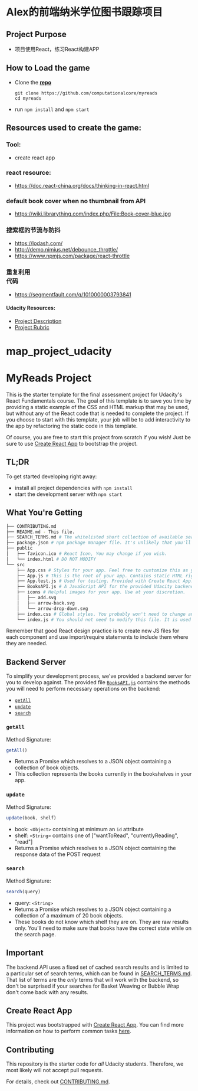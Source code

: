 Alex的前端纳米学位图书跟踪项目
====================
## Project Purpose
- 项目使用React，练习React构建APP

## How to Load the game

- Clone the **[repo](git@github.com:jzsplk/myReads_udacity.git)** 
    ```
    git clone https://github.com/computationalcore/myreads
    cd myreads
    ```
- run ```npm install```  and ```npm start```

## Resources used to create the game:

### Tool:

- create react app 

###  react resource:


- <https://doc.react-china.org/docs/thinking-in-react.html>

### default book cover when no thumbnail from API
- <https://wiki.librarything.com/index.php/File:Book-cover-blue.jpg>

### 搜索框的节流与防抖
- <https://lodash.com/>
- <http://demo.nimius.net/debounce_throttle/>
- <https://www.npmjs.com/package/react-throttle>

### 重复利用<div>代码
- <https://segmentfault.com/q/1010000003793841>

#### Udacity Resources:

- [Project Description](https://classroom.udacity.com/nanodegrees/nd001-cn-advanced/parts/b5ec1c28-f1d6-4a80-bcb1-6977c2411e2a/modules/bdfa2bec-c3ec-4d26-b124-68baa82662c7/lessons/5d31386c-8c1c-4f32-974d-6bf3c1062cba/concepts/e7df4589-29d8-4d49-b760-a1db72d6cbdb)
- [Project Rubric](https://review.udacity.com/#!/rubrics/1198/view)

# map_project_udacity
# MyReads Project

This is the starter template for the final assessment project for Udacity's React Fundamentals course. The goal of this template is to save you time by providing a static example of the CSS and HTML markup that may be used, but without any of the React code that is needed to complete the project. If you choose to start with this template, your job will be to add interactivity to the app by refactoring the static code in this template.

Of course, you are free to start this project from scratch if you wish! Just be sure to use [Create React App](https://github.com/facebookincubator/create-react-app) to bootstrap the project.

## TL;DR

To get started developing right away:

* install all project dependencies with `npm install`
* start the development server with `npm start`

## What You're Getting
```bash
├── CONTRIBUTING.md
├── README.md - This file.
├── SEARCH_TERMS.md # The whitelisted short collection of available search terms for you to use with your app.
├── package.json # npm package manager file. It's unlikely that you'll need to modify this.
├── public
│   ├── favicon.ico # React Icon, You may change if you wish.
│   └── index.html # DO NOT MODIFY
└── src
    ├── App.css # Styles for your app. Feel free to customize this as you desire.
    ├── App.js # This is the root of your app. Contains static HTML right now.
    ├── App.test.js # Used for testing. Provided with Create React App. Testing is encouraged, but not required.
    ├── BooksAPI.js # A JavaScript API for the provided Udacity backend. Instructions for the methods are below.
    ├── icons # Helpful images for your app. Use at your discretion.
    │   ├── add.svg
    │   ├── arrow-back.svg
    │   └── arrow-drop-down.svg
    ├── index.css # Global styles. You probably won't need to change anything here.
    └── index.js # You should not need to modify this file. It is used for DOM rendering only.
```

Remember that good React design practice is to create new JS files for each component and use import/require statements to include them where they are needed.

## Backend Server

To simplify your development process, we've provided a backend server for you to develop against. The provided file [`BooksAPI.js`](src/BooksAPI.js) contains the methods you will need to perform necessary operations on the backend:

* [`getAll`](#getall)
* [`update`](#update)
* [`search`](#search)

### `getAll`

Method Signature:

```js
getAll()
```

* Returns a Promise which resolves to a JSON object containing a collection of book objects.
* This collection represents the books currently in the bookshelves in your app.

### `update`

Method Signature:

```js
update(book, shelf)
```

* book: `<Object>` containing at minimum an `id` attribute
* shelf: `<String>` contains one of ["wantToRead", "currentlyReading", "read"]  
* Returns a Promise which resolves to a JSON object containing the response data of the POST request

### `search`

Method Signature:

```js
search(query)
```

* query: `<String>`
* Returns a Promise which resolves to a JSON object containing a collection of a maximum of 20 book objects.
* These books do not know which shelf they are on. They are raw results only. You'll need to make sure that books have the correct state while on the search page.

## Important
The backend API uses a fixed set of cached search results and is limited to a particular set of search terms, which can be found in [SEARCH_TERMS.md](SEARCH_TERMS.md). That list of terms are the _only_ terms that will work with the backend, so don't be surprised if your searches for Basket Weaving or Bubble Wrap don't come back with any results.

## Create React App

This project was bootstrapped with [Create React App](https://github.com/facebookincubator/create-react-app). You can find more information on how to perform common tasks [here](https://github.com/facebookincubator/create-react-app/blob/master/packages/react-scripts/template/README.md).

## Contributing

This repository is the starter code for _all_ Udacity students. Therefore, we most likely will not accept pull requests.

For details, check out [CONTRIBUTING.md](CONTRIBUTING.md).

